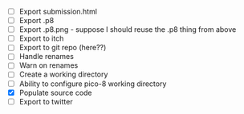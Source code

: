 - [ ] Export submission.html
- [ ] Export .p8
- [ ] Export .p8.png - suppose I should reuse the .p8 thing from above
- [ ] Export to itch
- [ ] Export to git repo (here??)
- [ ] Handle renames
- [ ] Warn on renames
- [ ] Create a working directory
- [ ] Ability to configure pico-8 working directory
- [X] Populate source code
- [ ] Export to twitter